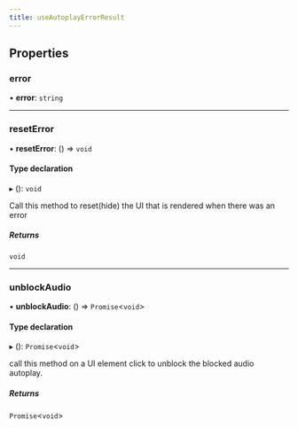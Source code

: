 ```yaml
---
title: useAutoplayErrorResult
---
```


## Properties

### error

• **error**: `string`

___

### resetError

• **resetError**: () => `void`

#### Type declaration

▸ (): `void`

Call this method to reset(hide) the UI that is rendered when there was an error

##### Returns

`void`

___

### unblockAudio

• **unblockAudio**: () => `Promise`<`void`\>

#### Type declaration

▸ (): `Promise`<`void`\>

call this method on a UI element click to unblock the blocked audio autoplay.

##### Returns

`Promise`<`void`\>
